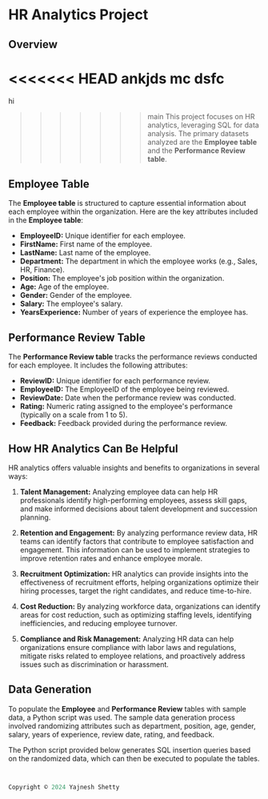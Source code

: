 # HR Analytics Project
## Overview
<<<<<<< HEAD
ankjds mc
dsfc
=======

hi

>>>>>>> main
This project focuses on HR analytics, leveraging SQL for data analysis. The primary datasets analyzed are the **Employee table** and the **Performance Review table**.

## Employee Table

The **Employee table** is structured to capture essential information about each employee within the organization. Here are the key attributes included in the **Employee table**:

- **EmployeeID:** Unique identifier for each employee.
- **FirstName:** First name of the employee.
- **LastName:** Last name of the employee.
- **Department:** The department in which the employee works (e.g., Sales, HR, Finance).
- **Position:** The employee's job position within the organization.
- **Age:** Age of the employee.
- **Gender:** Gender of the employee.
- **Salary:** The employee's salary.
- **YearsExperience:** Number of years of experience the employee has.

## Performance Review Table

The **Performance Review table** tracks the performance reviews conducted for each employee. It includes the following attributes:

- **ReviewID:** Unique identifier for each performance review.
- **EmployeeID:** The EmployeeID of the employee being reviewed.
- **ReviewDate:** Date when the performance review was conducted.
- **Rating:** Numeric rating assigned to the employee's performance (typically on a scale from 1 to 5).
- **Feedback:** Feedback provided during the performance review.

## How HR Analytics Can Be Helpful

HR analytics offers valuable insights and benefits to organizations in several ways:

1. **Talent Management:** Analyzing employee data can help HR professionals identify high-performing employees, assess skill gaps, and make informed decisions about talent development and succession planning.

2. **Retention and Engagement:** By analyzing performance review data, HR teams can identify factors that contribute to employee satisfaction and engagement. This information can be used to implement strategies to improve retention rates and enhance employee morale.

3. **Recruitment Optimization:** HR analytics can provide insights into the effectiveness of recruitment efforts, helping organizations optimize their hiring processes, target the right candidates, and reduce time-to-hire.

4. **Cost Reduction:** By analyzing workforce data, organizations can identify areas for cost reduction, such as optimizing staffing levels, identifying inefficiencies, and reducing employee turnover.

5. **Compliance and Risk Management:** Analyzing HR data can help organizations ensure compliance with labor laws and regulations, mitigate risks related to employee relations, and proactively address issues such as discrimination or harassment.

## Data Generation

To populate the **Employee** and **Performance Review** tables with sample data, a Python script was used. The sample data generation process involved randomizing attributes such as department, position, age, gender, salary, years of experience, review date, rating, and feedback.

The Python script provided below generates SQL insertion queries based on the randomized data, which can then be executed to populate the tables.

```python


Copyright © 2024 Yajnesh Shetty



